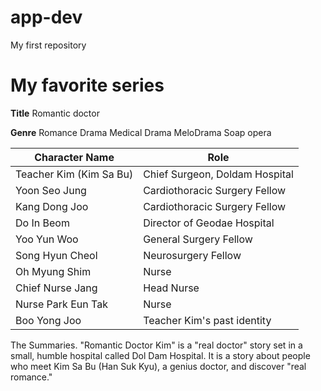 # app-dev
My first repository


 # My favorite series

 **Title** Romantic doctor

 **Genre**
 Romance
 Drama
 Medical Drama
 MeloDrama
 Soap opera


 | Character Name        | Role                          |
|-----------------------|-------------------------------|
| Teacher Kim (Kim Sa Bu)| Chief Surgeon, Doldam Hospital|
| Yoon Seo Jung         | Cardiothoracic Surgery Fellow|
| Kang Dong Joo         | Cardiothoracic Surgery Fellow|
| Do In Beom             | Director of Geodae Hospital   |
| Yoo Yun Woo           | General Surgery Fellow       |
| Song Hyun Cheol       | Neurosurgery Fellow           |
| Oh Myung Shim          | Nurse                         |
| Chief Nurse Jang      | Head Nurse                    |
| Nurse Park Eun Tak    | Nurse                         |
| Boo Yong Joo          | Teacher Kim's past identity   |

The Summaries. "Romantic Doctor Kim" is a "real doctor" story set in a small, humble hospital called Dol Dam Hospital. It is a story about people who meet Kim Sa Bu (Han Suk Kyu), a genius doctor, and discover "real romance."
